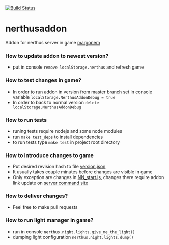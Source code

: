 [![Build Status](https://travis-ci.org/akrzyz/nerthusaddon.svg?branch=master)](https://travis-ci.org/akrzyz/nerthusaddon)
# nerthusaddon
  Addon for nerthus server in game [margonem](http://www.margonem.pl/)

### How to update addon to newest version?
  * put in console `remove localStorage.nerthus` and refresh game 

### How to test changes in game?
  * In order to run addon in version from master branch set in console variable `localStorage.NerthusAddonDebug = true` 
  * In order to back to normal version `delete localStorage.NerthusAddonDebug`
 
### How to run tests
  * runing tests require nodejs and some node modules
  * run `make test_deps` to install dependencies
  * to run tests type `make test` in project root directory
 
### How to introduce changes to game
  * Put desired revision hash to file [version.json](version.json)
  * It usually takes couple minutes before changes are visible in game
  * Only exception are changes in [NN_start.js](NN_start.js), changes there require addon link update on [server command site](http://serwery.margonem.pl/)
  
### How to deliver changes? 
  * Feel free to make pull requests

### How to run light manager in game?
  * run in console `nerthus.night.lights.give_me_the_light()`
  * dumping light configuration `nerthus.night.lights.dump()`
